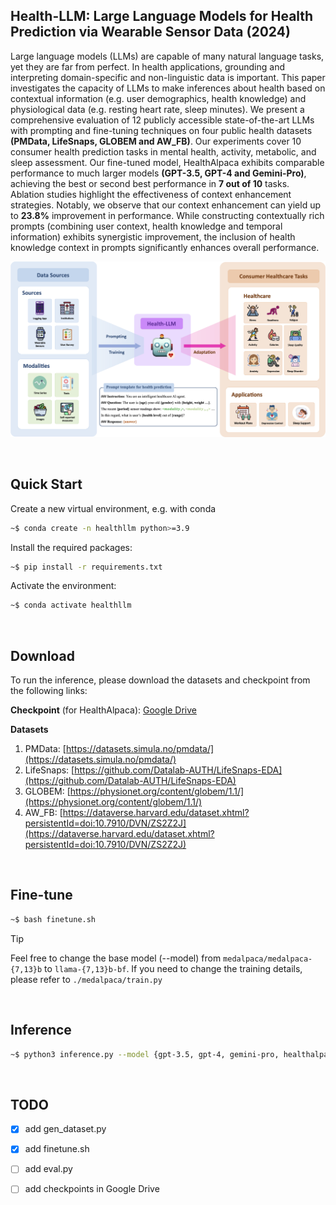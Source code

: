 
## Health-LLM: Large Language Models for Health Prediction via Wearable Sensor Data (2024)

Large language models (LLMs) are capable of many natural language tasks, yet they are far from perfect. In health applications, grounding and interpreting domain-specific and non-linguistic data is important. This paper investigates the capacity of LLMs to make inferences about health based on contextual information (e.g. user demographics, health knowledge) and physiological data (e.g. resting heart rate, sleep minutes). We present a comprehensive evaluation of 12 publicly accessible state-of-the-art LLMs with prompting and fine-tuning techniques on four public health datasets **(PMData, LifeSnaps, GLOBEM and AW_FB)**. Our experiments cover 10 consumer health prediction tasks in mental health, activity, metabolic, and sleep assessment. Our fine-tuned model, HealthAlpaca exhibits comparable performance to much larger models **(GPT-3.5, GPT-4 and Gemini-Pro)**, achieving the best or second best performance in **7 out of 10** tasks. Ablation studies highlight the effectiveness of context enhancement strategies. Notably, we observe that our context enhancement can yield up to **23.8%** improvement in performance. While constructing contextually rich prompts (combining user context, health knowledge and temporal information) exhibits synergistic improvement, the inclusion of health knowledge context in prompts significantly enhances overall performance.

<p align="center">
  <img width="900" src="framework.png">
</p>

<br>

## Quick Start

Create a new virtual environment, e.g. with conda

```bash
~$ conda create -n healthllm python>=3.9
```


Install the required packages:
```bash
~$ pip install -r requirements.txt
```

Activate the environment:
```bash
~$ conda activate healthllm
```

<br>

## Download

To run the inference, please download the datasets and checkpoint from the following links:

**Checkpoint** (for HealthAlpaca): [Google Drive](https://drive.google.com/drive/folders/1JgxlptRjoQLOO3Eg9zv_a8SajW-nYpiA?usp=sharing)

**Datasets**

1) PMData: [https://datasets.simula.no/pmdata/](https://datasets.simula.no/pmdata/)
2) LifeSnaps: [https://github.com/Datalab-AUTH/LifeSnaps-EDA](https://github.com/Datalab-AUTH/LifeSnaps-EDA)
3) GLOBEM: [https://physionet.org/content/globem/1.1/](https://physionet.org/content/globem/1.1/)
4) AW_FB: [https://dataverse.harvard.edu/dataset.xhtml?persistentId=doi:10.7910/DVN/ZS2Z2J](https://dataverse.harvard.edu/dataset.xhtml?persistentId=doi:10.7910/DVN/ZS2Z2J)

<br>

## Fine-tune

```bash
~$ bash finetune.sh
```

> [!TIP]
> Feel free to change the base model (--model) from ``medalpaca/medalpaca-{7,13}b`` to ``llama-{7,13}b-bf``.
> If you need to change the training details, please refer to ``./medalpaca/train.py``

<br>

## Inference

```bash
~$ python3 inference.py --model {gpt-3.5, gpt-4, gemini-pro, healthalpaca}
```

<br>

## TODO

- [X] add gen_dataset.py
- [X] add finetune.sh
- [ ] add eval.py
- [ ] add checkpoints in Google Drive

